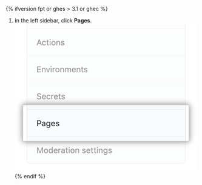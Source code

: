 {% ifversion fpt or ghes > 3.1 or ghec %}
1. In the left sidebar, click **Pages**.
   ![Page tab in the left-hand sidebar](/assets/images/help/pages/pages-tab.png)
{% endif %}
